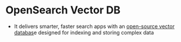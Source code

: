 # OpenSearch Vector DB
- It delivers smarter, faster search apps with an [open-source vector databas](https://opensearch.org/platform/vector-search/)e designed for indexing and storing complex data